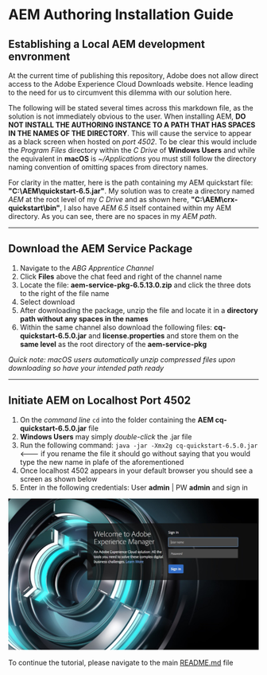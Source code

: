 # AEM Authoring Installation Guide


## Establishing a Local AEM development envronment

At the current time of publishing this repository, Adobe does not allow direct access to the Adobe Experience Cloud Downloads website. Hence leading to the need for us to circumvent this dilemma with our solution here.

The following will be stated several times across this markdown file, as the solution is not immediately obvious to the user. When installing AEM, **DO NOT INSTALL THE AUTHORING INSTANCE TO A PATH THAT HAS SPACES IN THE NAMES OF THE DIRECTORY**. This will cause the service to appear as a black screen when hosted on *port 4502*. To be clear this would include the *Program Files* directory within the *C Drive* of **Windows Users** and while the equivalent in **macOS** is *~/Applications* you must still follow the directory naming convention of omitting spaces from directory names.


For clarity in the matter, here is the path containing my AEM quickstart file: **"C:\AEM\quickstart-6.5.jar"**. My solution was to create a directory named *AEM* at the root level of my *C Drive* and as shown here, **"C:\AEM\crx-quickstart\bin"**, I also have *AEM 6.5* itself contained within my AEM directory. As you can see, there are no spaces in my *AEM path*. 

---
Download the AEM Service Package
---

1. Navigate to the *ABG Apprentice Channel*
2. Click **Files** above the chat feed and right of the channel name
3. Locate the file: **aem-service-pkg-6.5.13.0.zip** and click the three dots to the right of the file name
4. Select download
5. After downloading the package, unzip the file and locate it in a **directory path without any spaces in the names**
6. Within the same channel also download the following files: **cq-quickstart-6.5.0.jar** and **license.properties** and store them on the **same level** as the root directory of the **aem-service-pkg**

*Quick note: macOS users automatically unzip compressed files upon downloading so have your intended path ready*

---
Initiate AEM on Localhost Port 4502
---

1. On the *command line* `cd` into the folder containing the **AEM cq-quickstart-6.5.0.jar** file
2. **Windows Users** may simply *double-click* the .jar file  
3. Run the following command: `java -jar -Xmx2g cq-quickstart-6.5.0.jar` <--- if you rename the file it should go without saying that you would type the new name in plafe of the aforementioned
4. Once localhost 4502 appears in your default browser you should see a screen as shown below
5. Enter in the following credentials: User **admin** | PW **admin** and sign in

![alt text](https://github.com/matthew-acn/aem_guide/blob/main/AEM%20admin%20login.jpg)


To continue the tutorial, please navigate to the main [README.md](https://github.com/matthew-acn/aem_guide/edit/main/README.md) file

